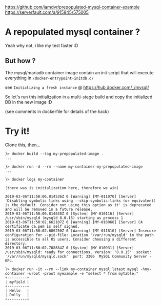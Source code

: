 https://github.com/iamdvr/prepopulated-mysql-container-example
https://serverfault.com/a/915845/575005


A repopulated mysql container ?
================================

Yeah why not, i like my test faster :D

But how ?
---------

The mysql/mariadb container image contain an init script that will execute everything in `/docker-entrypoint-initdb.d/`

see `Initializing a fresh instance` @ https://hub.docker.com/_/mysql/

So let's run this initialization in a multi-stage build and copy the initialized DB in the new image :D

(see comments in dockerfile for details of the hack) 

Try it!
======

Clone this, then...

```
}> docker build --tag my-prepopulated-image .
...

}> docker run -d --rm --name my-container my-prepopulated-image
...

}> docker logs my-container

(there was is initialization here, therefore we win)

2019-03-06T11:50:00.814536Z 0 [Warning] [MY-011070] [Server] 'Disabling symbolic links using --skip-symbolic-links (or equivalent) is the default. Consider not using this option as it' is deprecated and will be removed in a future release.
2019-03-06T11:50:00.814638Z 0 [System] [MY-010116] [Server] /usr/sbin/mysqld (mysqld 8.0.15) starting as process 1
2019-03-06T11:50:02.662107Z 0 [Warning] [MY-010068] [Server] CA certificate ca.pem is self signed.
2019-03-06T11:50:02.686250Z 0 [Warning] [MY-011810] [Server] Insecure configuration for --pid-file: Location '/var/run/mysqld' in the path is accessible to all OS users. Consider choosing a different directory.
2019-03-06T11:50:02.708834Z 0 [System] [MY-010931] [Server] /usr/sbin/mysqld: ready for connections. Version: '8.0.15'  socket: '/var/run/mysqld/mysqld.sock'  port: 3306  MySQL Community Server - GPL.

}> docker run -it --rm --link my-container mysql:latest mysql -hmy-container -uroot -proot myexample -e "select * from mytable;"
+---------+
| myfield |
+---------+
| Hello   |
| Dolly   |
+---------+
```